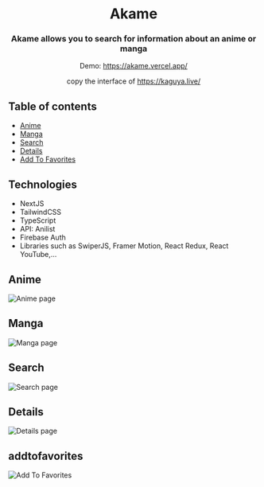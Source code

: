 <div style="text-align: center;">
<h1>Akame</h1>

### Akame allows you to search for information about an anime or manga
 
Demo: https://akame.vercel.app/
 
copy the interface of https://kaguya.live/

</div>

## Table of contents

- [Anime](#Anime)
- [Manga](#Manga)
- [Search](#Search)
- [Details](#Details)
- [Add To Favorites](#addtofavorites)

## Technologies

- NextJS
- TailwindCSS
- TypeScript
- API: Anilist
- Firebase Auth
- Libraries such as SwiperJS, Framer Motion, React Redux, React YouTube,...

## Anime

![Anime page](https://res.cloudinary.com/figdom/image/upload/v1653982049/269e6b9b-bee3-4cfa-9454-0ff19a86a0de_vswqt6.png)

## Manga

![Manga page](https://res.cloudinary.com/figdom/image/upload/v1654104536/Untitled_wlzcq8.png)

## Search

![Search page](https://res.cloudinary.com/figdom/image/upload/v1654104815/Untitled_mrl0sa.png)

## Details

![Details page](https://res.cloudinary.com/figdom/image/upload/v1654104627/Untitled_rg7062.png)

## addtofavorites

![Add To Favorites](https://res.cloudinary.com/figdom/image/upload/v1654104851/Untitled_d8a96l.png)


